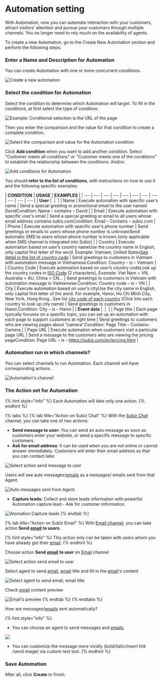 # Automation setting

With Automation, now you can automate interaction with your customers, attract visitors’ attention and pursue your customers through multiple channels. You no longer need to rely much on the availability of agents.

To create a new Automation, go to the Create New Automation section and perform the following steps:

### Enter a Name and Description for Automation

You can create Automation with one or more concurrent conditions.

![Create a new automation](../../.gitbook/assets/1%20%282%29.png)

### Select the condition for Automation

Select the condition to determine which Automation will target. To fill in the conditions, at first select the type of condition:

![Example: Conditional selection is the URL of the page](../../.gitbook/assets/dk-automation.png)

Then you enter the comparison and the value for that condition to create a complete condition.

![Select the comparison and value for the Automation condition](../../.gitbook/assets/dk-automation1.png)

Click **Add condition** when you want to add another condition. Select "Customer meets all conditions" or "Customer meets one of the conditions" to establish the relationship between the conditions: And/or.

![Add conditions for Automation](../../.gitbook/assets/them-dk-automation.png)

You should **refer to the list of conditions**, with instructions on how to use it and the following specific examples:

| **CONDITION** | **USAGE** | **EXAMPLES** |
| --- | --- | --- | --- | --- | --- | --- | --- | --- | --- | --- |
| **User** | ​ | ​ |
| Name | Execute automation with specific user’s name | Send a special greeting or promotional email to the user named DavidCondition: Name – contains – David |
| Email | Execute automation with specific user’s email | Send a special greeting or email to all users whose email address contains subiz.comCondition: Email – Contains – subiz.com |
| Phone | Execute automation with specific user’s phone number | Send greetings or emails to users whose phone number is unknownSend automatic SMS to users whose phone number is known \(only applicable when SMS channel is integrated into Subiz\) |
| Country | Execute automation based on user’s country nameUse the country name in English, only capital first letter of the word. Example: Vietnam, United States[See detail in the list of country code](https://countrycode.org/)​ | Send greetings to customers in Vietnam with automation message in Vietnamese.Condition: Country – is – Vietnam |
| Country Code | Execute automation based on user’s country codeLook up the country codes in [ISO Code](https://en.wikipedia.org/wiki/ISO_3166-2) \(2 characters\), Example: Viet Nam = VN, Australia = AU, China = CN… | Send greetings to customers in Vietnam with automation message in Vietnamese.Condition: Country code – is – VN |
| City | Execute automation based on user’s cityUse the city name in English, only capital first letter of the word. For example, Hanoi, Ho Chi Minh City, New York, Hong Kong…See list [city code of each country](https://countrycode.org/) \(Click into each country to look up city name\) | Send greetings to customers in Hanoi.Condition: City – is – Hanoi |
| **Event data** | ​ | ​ |
| Page title | Each page typically focuses on a specific topic, you can set up an automation with each page to support customers at right time | Send greetings to customers who are viewing pages about “camera”.Condition: Page Title – Contains-Camera |
| Page URL | Execute automation when customers visit a particular page URL | Send a message to the customers who are viewing the pricing pageCondition: Page URL – is – https://subiz.com/en/pricing.html |

### Automation run in which channels?

You can select channels to run Automation. Each channel will have corresponding actions.

![Automation&apos;s channel](../../.gitbook/assets/select-channel.png)

### The Action set for Automation

{% hint style="info" %}
Each Automation will take only one action.
{% endhint %}

{% tabs %}
{% tab title="Action on Subiz Chat" %}
With the [Subiz Chat ](https://subiz.com/live-chat.html)channel, you can take one of two actions:

* **Send message to user:** You can send an auto message as soon as customers enter your website, or send a specific message to specific customers.
* **Ask for email address**: It can be used when you are not online or cannot answer immediately. Customers will enter their email address so that you can contact later.

![Select action send message to user](../../.gitbook/assets/select-action.png)

Users will see auto messages/[emails](https://subiz.com/email.html) as a messages/ emails sent from that Agent.

![Auto messages sent from Agent.](../../.gitbook/assets/gui-tn-cho-user.png)

* **Capture leads:** Collect and store leads information with powerful Automation capture lead - Ask for customer information.

![Atomation Capture leads](../../.gitbook/assets/capture-lead.png)
{% endtab %}

{% tab title="Action on Subiz Email" %}
With [Email channel](https://subiz.com/email.html), you can take action **Send** [**email**](https://subiz.com/email.html) **to users**. 

{% hint style="info" %}
This action only can be taken with users whom you have already got their [email](https://subiz.com/email.html).
{% endhint %}

Choose action **Send** [**email**](https://subiz.com/email.html) **to user** on [Email](https://subiz.com/email.html) channel

![Select action send email to user](../../.gitbook/assets/email-channel.png)

Select agent to send [email](https://subiz.com/email.html), [email](https://subiz.com/email.html) title and fill in the [email](https://subiz.com/email.html)'s content

![Select agent to send email, email title ](../../.gitbook/assets/email-title.png)

Check [email](https://subiz.com/email.html) content preview

![Email&apos;s preview](../../.gitbook/assets/email-content.png)
{% endtab %}
{% endtabs %}

How are messages/[emails](https://subiz.com/email.html) sent automatically?

{% hint style="info" %}
* You can choose an agent to send messages and [emails](https://subiz.com/email.html).

![](../../.gitbook/assets/3%20%282%29.png)

* You can customize the message more vividly \(bold/italic/insert link /send image\) via custom text tool.
{% endhint %}

### **Save Automation**

After all, click **Create** to finish.






